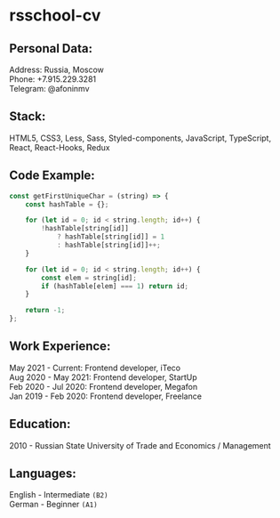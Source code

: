 # rsschool-cv

## Personal Data:

Address: Russia, Moscow  
Phone: +7.915.229.3281  
Telegram: @afoninmv

## Stack:

HTML5, CSS3, Less, Sass, Styled-components, JavaScript, TypeScript, React, React-Hooks, Redux

## Code Example:

```javascript
const getFirstUniqueChar = (string) => {
    const hashTable = {};

    for (let id = 0; id < string.length; id++) {
        !hashTable[string[id]]
            ? hashTable[string[id]] = 1
            : hashTable[string[id]]++;
    }

    for (let id = 0; id < string.length; id++) {
        const elem = string[id];
        if (hashTable[elem] === 1) return id;
    }

    return -1;
};
```

## Work Experience:

May 2021 - Current: Frontend developer, iTeco  
Aug 2020 - May 2021: Frontend developer, StartUp  
Feb 2020 - Jul 2020: Frontend developer, Megafon  
Jan 2019 - Feb 2020: Frontend developer, Freelance

## Education:

2010 - Russian State University of Trade and Economics / Management

## Languages:

English - Intermediate `(B2)`  
German  - Beginner `(A1)`